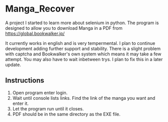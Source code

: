 # Manga_Recover
A project I started to learn more about selenium in python. The program is designed to allow you to download Manga in a PDF from https://global.bookwalker.jp/

It currently works in english and is very tempermental. I plan to continue development adding further support and stability.
There is a slight problem with captcha and Bookwalker's own system which means it may take a few attempt. You may also have to wait inbetween trys. I plan to fix this in a later update.

## Instructions
1. Open program enter login. 
2. Wait until console lists links. Find the link of the manga you want and enter it.
3. Let the program run until it closes.
4. PDF should be in the same directory as the EXE file.
